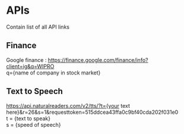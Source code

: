 # APIs
Contain list of all API links

## Finance
  Google finance :
  https://finance.google.com/finance/info?client=ig&q=WIPRO <br>
  q={name of company in stock market}

## Text to Speech
  https://api.naturalreaders.com/v2/tts/?t={your text here}&r=26&s=1&requesttoken=515ddcea43ffa0c9bf40cda202f031e0 <br>
  t = {text to speak}<br>
  s = {speed of speech}
